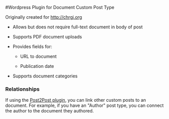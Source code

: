#Wordpress Plugin for Document Custom Post Type

Originally created for http://chrgj.org

* Allows but does not require full-text  document in body of post

* Supports PDF document uploads

* Provides fields for:

	* URL to document

	* Publication date

* Supports document categories

### Relationships
If using the [Post2Post plugin](https://wordpress.org/plugins/posts-to-posts/), you can link other custom posts to an document. For example, if you have an "Author" post type, you can connect the author to the document they authored.
